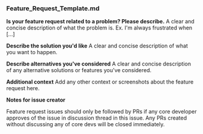 ### Feature_Request_Template.md


**Is your feature request related to a problem? Please describe.**
A clear and concise description of what the problem is. Ex. I'm always frustrated when [...]

**Describe the solution you'd like**
A clear and concise description of what you want to happen.

**Describe alternatives you've considered**
A clear and concise description of any alternative solutions or features you've considered.

**Additional context**
Add any other context or screenshots about the feature request here.

**Notes for issue creator**

Feature request issues should only be followed by PRs if any core developer approves of the issue in discussion thread in this issue. Any PRs created without discussing any of core devs will be closed immediately.

